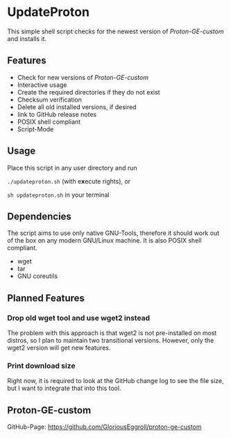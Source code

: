 # UpdateProton
This simple shell script checks for the newest version of *Proton-GE-custom* and installs it.

## Features
- Check for new versions of *Proton-GE-custom*
- Interactive usage
- Create the required directories if they do not exist
- Checksum verification
- Delete all old installed versions, if desired
- link to GitHub release notes
- POSIX shell compliant
- Script-Mode

## Usage
Place this script in any user directory and run

``./updateproton.sh`` (with e**x**ecute rights), or

``sh updateproton.sh`` in your terminal

## Dependencies
The script aims to use only native GNU-Tools, therefore it should work out of the box on any modern GNU/Linux machine. It is also POSIX shell compliant.
- wget
- tar
- GNU coreutils

## Planned Features
### Drop old wget tool and use wget2 instead
The problem with this approach is that wget2 is not pre-installed on most distros, so I plan to maintain
two transitional versions. However, only the wget2 version will get new features.

### Print download size
Right now, it is required to look at the GitHub change log to see the file size, but I want to integrate that into this tool.

## Proton-GE-custom
GitHub-Page: https://github.com/GloriousEggroll/proton-ge-custom
